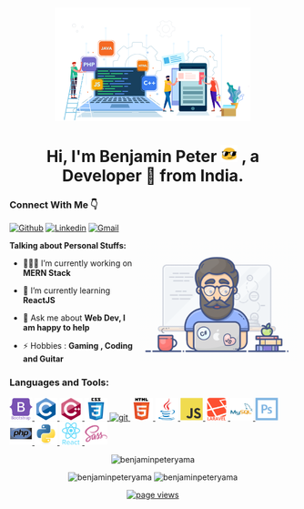 <p align="center">
  <img  height="200px" alt="Header Image" src="https://github.com/BENJAMINPETERYAMA/BENJAMINPETERYAMA/blob/main/webdevelopment-banner%20(1).png" />
</p>
<h1 align="center">Hi, I'm Benjamin Peter <img src="https://github.com/BENJAMINPETERYAMA/BENJAMINPETERYAMA/blob/main/cool.gif" width="30px">   , a Developer 🚀 from India.</h1>



### Connect With Me 👇
[![Github](https://img.shields.io/badge/-Github-000?style=flat&logo=Github&logoColor=white)](https://github.com/BENJAMINPETERYAMA)
[![Linkedin](https://img.shields.io/badge/-LinkedIn-blue?style=flat&logo=Linkedin&logoColor=white)](https://linkedin.com/in/benjaminpeteryama)
[![Gmail](https://img.shields.io/badge/-Gmail-c14438?style=flat&logo=Gmail&logoColor=white)](mailto:benjaminpeter.y@gmail.com)




**Talking about Personal Stuffs:**
<img align="right" alt="Coding" width="280" src="https://github.com/BENJAMINPETERYAMA/BENJAMINPETERYAMA/blob/main/programmer.gif">

- 👨🏽‍💻 I’m currently working on **MERN Stack**

- 🌱 I’m currently learning **ReactJS**

- 💬 Ask me about **Web Dev, I am happy to help**

- ⚡ Hobbies : **Gaming , Coding and Guitar**


<h3 align="left">Languages and Tools:</h3>
<p align="left"> <a href="https://getbootstrap.com" target="_blank" rel="noreferrer"> <img src="https://raw.githubusercontent.com/devicons/devicon/master/icons/bootstrap/bootstrap-plain-wordmark.svg" alt="bootstrap" width="40" height="40"/> </a> <a href="https://www.cprogramming.com/" target="_blank" rel="noreferrer"> <img src="https://raw.githubusercontent.com/devicons/devicon/master/icons/c/c-original.svg" alt="c" width="40" height="40"/> </a> <a href="https://www.w3schools.com/cpp/" target="_blank" rel="noreferrer"> <img src="https://raw.githubusercontent.com/devicons/devicon/master/icons/cplusplus/cplusplus-original.svg" alt="cplusplus" width="40" height="40"/> </a> <a href="https://www.w3schools.com/css/" target="_blank" rel="noreferrer"> <img src="https://raw.githubusercontent.com/devicons/devicon/master/icons/css3/css3-original-wordmark.svg" alt="css3" width="40" height="40"/> </a> <a href="https://git-scm.com/" target="_blank" rel="noreferrer"> <img src="https://www.vectorlogo.zone/logos/git-scm/git-scm-icon.svg" alt="git" width="40" height="40"/> </a> <a href="https://www.w3.org/html/" target="_blank" rel="noreferrer"> <img src="https://raw.githubusercontent.com/devicons/devicon/master/icons/html5/html5-original-wordmark.svg" alt="html5" width="40" height="40"/> </a> <a href="https://www.java.com" target="_blank" rel="noreferrer"> <img src="https://raw.githubusercontent.com/devicons/devicon/master/icons/java/java-original.svg" alt="java" width="40" height="40"/> </a> <a href="https://developer.mozilla.org/en-US/docs/Web/JavaScript" target="_blank" rel="noreferrer"> <img src="https://raw.githubusercontent.com/devicons/devicon/master/icons/javascript/javascript-original.svg" alt="javascript" width="40" height="40"/> </a> <a href="https://laravel.com/" target="_blank" rel="noreferrer"> <img src="https://raw.githubusercontent.com/devicons/devicon/master/icons/laravel/laravel-plain-wordmark.svg" alt="laravel" width="40" height="40"/> </a> <a href="https://www.mysql.com/" target="_blank" rel="noreferrer"> <img src="https://raw.githubusercontent.com/devicons/devicon/master/icons/mysql/mysql-original-wordmark.svg" alt="mysql" width="40" height="40"/> </a> <a href="https://www.photoshop.com/en" target="_blank" rel="noreferrer"> <img src="https://raw.githubusercontent.com/devicons/devicon/master/icons/photoshop/photoshop-line.svg" alt="photoshop" width="40" height="40"/> </a> <a href="https://www.php.net" target="_blank" rel="noreferrer"> <img src="https://raw.githubusercontent.com/devicons/devicon/master/icons/php/php-original.svg" alt="php" width="40" height="40"/> </a> <a href="https://www.python.org" target="_blank" rel="noreferrer"> <img src="https://raw.githubusercontent.com/devicons/devicon/master/icons/python/python-original.svg" alt="python" width="40" height="40"/> </a> <a href="https://reactjs.org/" target="_blank" rel="noreferrer"> <img src="https://raw.githubusercontent.com/devicons/devicon/master/icons/react/react-original-wordmark.svg" alt="react" width="40" height="40"/> </a> <a href="https://sass-lang.com" target="_blank" rel="noreferrer"> <img src="https://raw.githubusercontent.com/devicons/devicon/master/icons/sass/sass-original.svg" alt="sass" width="40" height="40"/> </a> </p>

 
<p>
  <p align="center">
  <img height="137px" src="https://github-readme-streak-stats.herokuapp.com/?user=benjaminpeteryama&hide_border=true&theme=nightowl" alt="benjaminpeteryama" />
    </p>
</p>

<p>
  <p align="center">
  <img height="137px" src="https://github-readme-stats.vercel.app/api/top-langs?username=benjaminpeteryama&hide=html&hide_title=true&hide_border=true&layout=compact&langs_count=8&theme=nightowl" alt="benjaminpeteryama" /> <img height="137px" src="https://github-readme-stats.vercel.app/api?username=benjaminpeteryama&hide_title=true&hide_border=true&show_icons=true&include_all_commits=true&count_private=true&line_height=21&theme=nightowl" alt="benjaminpeteryama" />
    </p>
</p>





<p align="center"> 
  <a href="https://github.com/BENJAMINPETERYAMA">
  <img src="https://komarev.com/ghpvc/?username=benjaminpeteryama" alt="page views" />
  
</p
 
       


